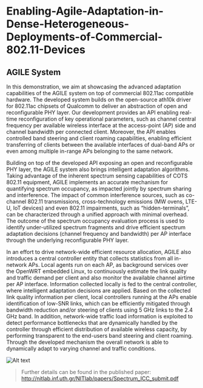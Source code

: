 # Enabling-Agile-Adaptation-in-Dense-Heterogeneous-Deployments-of-Commercial-802.11-Devices 
## AGILE System 
In this demonstration, we aim at showcasing the advanced adaptation capabilities of the AGILE
system on top of commercial 802.11ac compatible hardware. The developed system builds on the
open-source ath10k driver for 802.11ac chipsets of Qualcomm to deliver an abstraction of open
and reconfigurable PHY layer. Our development provides an API enabling real-time reconfiguration
of key operational parameters, such as channel central frequency per available wireless interface at
the access-point (AP) side and channel bandwidth per connected client. Moreover, the API enables
controlled band steering and client roaming capabilities, enabling efficient transferring of clients
between the available interfaces of dual-band APs or even among multiple in-range APs belonging to
the same network.

Building on top of the developed API exposing an open and reconfigurable PHY layer, the AGILE
system also brings intelligent adaptation algorithms. Taking advantage of the inherent spectrum
sensing capabilities of COTS 802.11 equipment, AGILE implements an accurate mechanism for
quantifying spectrum occupancy, as impacted jointly by spectrum sharing and interference. The
impact of common interference sources, such as co-channel 802.11 transmissions, cross-technology
emissions (MW ovens, LTE-U, IoT devices) and even 802.11 impairments, such as “hidden-terminals”,
can be characterized through a unified approach with minimal overhead. The outcome of the
spectrum occupancy evaluation process is used to identify under-utilized spectrum fragments and
drive efficient spectrum adaptation decisions (channel frequency and bandwidth) per AP interface
through the underlying reconfigurable PHY layer.

In an effort to drive network-wide efficient resource allocation, AGILE also introduces a central
controller entity that collects statistics from all in-network APs. Local agents run on each AP, as
background services over the OpenWRT embedded Linux, to continuously estimate the link
quality and traffic demand per client and also monitor the available channel airtime per AP interface.
Information collected locally is fed to the central controller, where intelligent adaptation decisions
are applied. Based on the collected link quality information per client, local controllers running at the
APs enable identification of low-SNR links, which can be efficiently mitigated through bandwidth
reduction and/or steering of clients using 5 GHz links to the 2.4 GHz band. In addition, network-wide
traffic load information is exploited to detect performance bottlenecks that are dynamically handled
by the controller through efficient distribution of available wireless capacity, by performing
transparent to the end-users band steering and client roaming. Through the developed mechanism
the overall network is able to dynamically adapt to varying channel and traffic conditions.

![Alt text](https://user-images.githubusercontent.com/24733570/31709158-6cfa87e6-b3f1-11e7-9b58-20272b1762ed.jpg)

> Further details can be found in the published paper: http://nitlab.inf.uth.gr/NITlab/papers/Spectrum_ICC_submit.pdf
